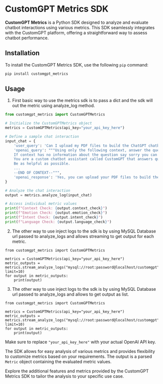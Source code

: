 # CustomGPT Metrics SDK

**CustomGPT Metrics** is a Python SDK designed to analyze and evaluate chatbot interactions using various metrics. This SDK seamlessly integrates with the CustomGPT platform, offering a straightforward way to assess chatbot performance.

## Installation

To install the CustomGPT Metrics SDK, use the following `pip` command:

```bash
pip install customgpt_metrics
```

## Usage

1. First basic way to use the metrics sdk is to pass a dict and the sdk will out the metric using analyze_log method.

```python
from customgpt_metrics import CustomGPTMetrics

# Initialize the CustomGPTMetrics object
metrics = CustomGPTMetrics(api_key="your_api_key_here")

# Define a sample chat interaction
input_chat = {
    'user_query': 'Can I upload my PDF files to build the ChatGPT chatbot?',
    'openai_query': """Using only the following context, answer the questions.
    If context has no information about the question say sorry you can't answer as you don't have enough knowledge about that subject.
    You are a custom chatbot assistant called CustomGPT that answers questions based on the given context.
    Be as helpful as possible.
    ...
    --END OF CONTEXT--""",
    'openai_response': 'Yes, you can upload your PDF files to build the ChatGPT chatbot. The platform supports uploading documents in 1400+ formats, including PDFs, Microsoft Office docs, Google docs, and audio files. You can simply go to your CustomGPT dashboard and upload the documents to build your custom chatbots in minutes.'
}

# Analyze the chat interaction
output = metrics.analyze_log(input_chat)

# Access individual metric values
print(f"Context Check: {output.context_check}")
print(f"Emotion Check: {output.emotion_check}")
print(f"Intent Check: {output.intent_check}")
print(f"Language Check: {output.language_check}")
```
2. The other way to use inject logs to the sdk is by using MySQL Database url passed to analyze_logs and allows streaming to get output for each metric.

```
from customgpt_metrics import CustomGPTMetrics

metrics = CustomGPTMetrics(api_key="your_api_key_here")
metric_outputs = metrics.stream_analyze_logs("mysql://root:password@localhost/customgpt", limit=10)
for output in metric_outputs:
    print(output)
```
3. The other way to use inject logs to the sdk is by using MySQL Database url passed to analyze_logs and allows to get output as list.

```
from customgpt_metrics import CustomGPTMetrics

metrics = CustomGPTMetrics(api_key="your_api_key_here")
metric_outputs = metrics.stream_analyze_logs("mysql://root:password@localhost/customgpt", limit=10)
for output in metric_outputs:
    print(output)
```

Make sure to replace `"your_api_key_here"` with your actual OpenAI API key.

The SDK allows for easy analysis of various metrics and provides flexibility to customize metrics based on your requirements. The output is a parsed `Metric` object containing the evaluated metric values.

Explore the additional features and metrics provided by the CustomGPT Metrics SDK to tailor the analysis to your specific use case.
